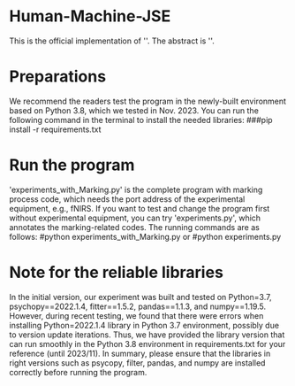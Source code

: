                                                                                                                                                                                                                    
# Human-Machine-JSE
This is the official implementation of ''. The abstract is ''.

# Preparations
We recommend the readers test the program in the newly-built environment based on Python 3.8, which we tested in Nov. 2023. You can run the following command in the terminal to install the needed libraries:
###pip install -r requirements.txt 

# Run the program
'experiments_with_Marking.py' is the complete program with marking process code, which needs the port address of the experimental equipment, e.g., fNIRS. If you want to test and change the program first without experimental equipment, you can try 'experiments.py', which annotates the marking-related codes. The running commands are as follows:
    #python experiments_with_Marking.py
    or
    #python experiments.py

# Note for the reliable libraries
In the initial version, our experiment was built and tested on Python=3.7, psychopy==2022.1.4, fitter==1.5.2, pandas==1.1.3, and numpy==1.19.5. However, during recent testing, we found that there were errors when installing Python=2022.1.4 library in Python 3.7 environment, possibly due to version update iterations. Thus, we have provided the library version that can run smoothly in the Python 3.8 environment in requirements.txt for your reference (until 2023/11). In summary, please ensure that the libraries in right versions such as psycopy, filter, pandas, and numpy are installed correctly before running the program.

